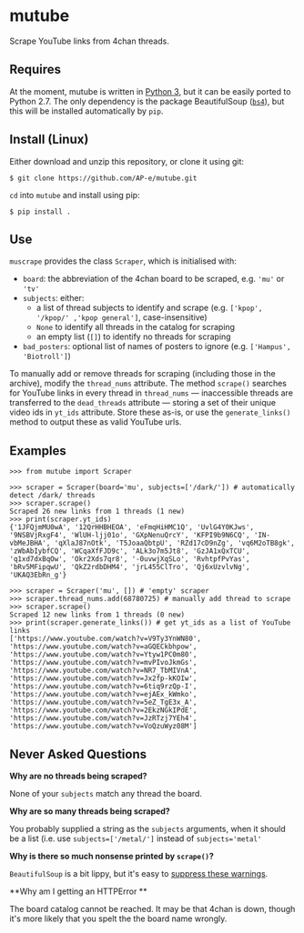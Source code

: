 # mutube
Scrape YouTube links from 4chan threads.

## Requires
At the moment, mutube is written in [Python 3](https://www.python.org/), but it can be easily ported to Python 2.7. The only dependency is the package BeautifulSoup ([`bs4`](https://www.crummy.com/software/BeautifulSoup/)), but this will be installed automatically by `pip`.

## Install (Linux)
Either download and unzip this repository, or clone it using git:

    $ git clone https://github.com/AP-e/mutube.git

`cd` into `mutube` and install using pip:

    $ pip install .
    
## Use
`muscrape` provides the class `Scraper`, which is initialised with:

- `board`: the abbreviation of the 4chan board to be scraped, e.g. `'mu'` or `'tv'`
- `subjects`: either:
  - a list of thread subjects to identify and scrape (e.g. `['kpop', '/kpop/' ,'kpop general']`, case-insensitive)
  - `None` to identify all threads in the catalog for scraping
  - an empty list (`[]`) to identify no threads for scraping
- `bad_posters`: optional list of names of posters to ignore (e.g. `['Hampus', 'Biotroll']`)

To manually add or remove threads for scraping (including those in the archive), modify the `thread_nums` attribute. The method `scrape()` searches for YouTube links in every thread in `thread_nums` — inaccessible threads are transferred to the `dead_threads` attribute — storing a set of their unique video ids in `yt_ids` attribute. Store these as-is, or use the `generate_links()` method to output these as valid YouTube urls.

## Examples
    >>> from mutube import Scraper
    
    >>> scraper = Scraper(board='mu', subjects=['/dark/']) # automatically detect /dark/ threads
    >>> scraper.scrape()
    Scraped 26 new links from 1 threads (1 new)
    >>> print(scraper.yt_ids)
    {'1JFQjmMU0wA', '12QrHHBHEOA', 'eFmqHiHMC1Q', 'UvlG4Y0KJws', '9NSBVjRxgF4', 'WlUH-ljj01o', 'GXpNenuQrcY', 'KFPI9b9N6CQ', 'IN-vbMeJBHA', 'qXlaJ87nOtk', 'T5JoaaQbtpU', 'RZd17cD9nZg', 'vq6M2oTB8gk', 'zWbAbIybfCQ', 'WCqaXfFJD9c', 'ALk3o7m5Jt8', 'GzJA1xQxTCU', 'q1xd7dxBqOw', 'Okr2Xds7qr8', '-0uvwjXqSLo', 'RvhtpfPvYas', 'bRv5MFipqwU', 'QkZ2rdbDHM4', 'jrL455ClTro', 'Qj6xUzvlvNg', 'UKAQ3EbRn_g'}
    
    >>> scraper = Scraper('mu', []) # 'empty' scraper
    >>> scraper.thread_nums.add(68780725) # manually add thread to scrape
    >>> scraper.scrape()
    Scraped 12 new links from 1 threads (0 new)
    >>> print(scraper.generate_links()) # get yt_ids as a list of YouTube links
    ['https://www.youtube.com/watch?v=V9Ty3YnWN80', 'https://www.youtube.com/watch?v=aGQECkbhpow', 'https://www.youtube.com/watch?v=Ytyw1PC0m80', 'https://www.youtube.com/watch?v=mvPIvoJkmGs', 'https://www.youtube.com/watch?v=NR7_TbMIVnA', 'https://www.youtube.com/watch?v=Jx2fp-kKOIw', 'https://www.youtube.com/watch?v=6tiq9rzQp-I', 'https://www.youtube.com/watch?v=ejAEx_kWmko', 'https://www.youtube.com/watch?v=5eZ_TgE3x_A', 'https://www.youtube.com/watch?v=2EkzNGkIPdE', 'https://www.youtube.com/watch?v=JzRTzj7YEh4', 'https://www.youtube.com/watch?v=VoQzuWyz08M']

## Never Asked Questions
**Why are no threads being scraped?**

None of your `subjects` match any thread the board.

**Why are so many threads being scraped?**

You probably supplied a string as the `subjects` arguments, when it should be a list (i.e. use `subjects=['/metal/']` instead of `subjects='metal'`

**Why is there so much nonsense printed by `scrape()`?**

`BeautifulSoup` is a bit lippy, but it's easy to [suppress these warnings](https://docs.python.org/2/library/warnings.html#temporarily-suppressing-warnings).

**Why am I getting an HTTPError **

The board catalog cannot be reached. It may be that 4chan is down, though it's more likely that you spelt the the board name wrongly.
